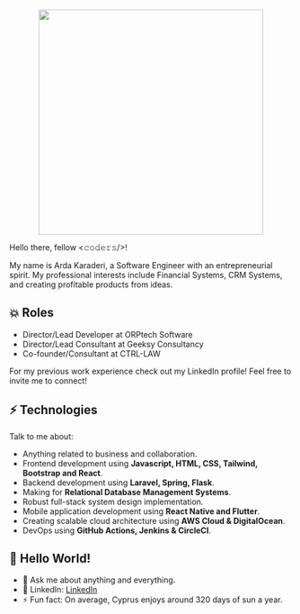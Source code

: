 <br />

<p align="center"><a href="https://orptech.com" target="_blank"><img src="https://orptech.com/assets/images/logos/orptech-logo-white.png" width="400"></a></p>

Hello there, fellow <𝚌𝚘𝚍𝚎𝚛𝚜/>! 
    
My name is Arda Karaderi, a Software Engineer with an entrepreneurial spirit. My professional interests include Financial Systems, CRM Systems, and creating profitable products from ideas.

## :boom: Roles
* Director/Lead Developer at ORPtech Software
* Director/Lead Consultant at Geeksy Consultancy
* Co-founder/Consultant at CTRL-LAW

For my previous work experience check out my LinkedIn profile! Feel free to invite me to connect!

## ⚡ Technologies
Talk to me about:
- Anything related to business and collaboration.
- Frontend development using **Javascript, HTML, CSS, Tailwind, Bootstrap and React**.
- Backend development using **Laravel, Spring, Flask**.
- Making for **Relational Database Management Systems**.
- Robust full-stack system design implementation.
- Mobile application development using **React Native and Flutter**.
- Creating scalable cloud architecture using **AWS Cloud & DigitalOcean**.
- DevOps using **GitHub Actions, Jenkins & CircleCI**.

## 👋 Hello World! 
- 💬 Ask me about anything and everything.
- 🎯 LinkedIn: [LinkedIn](https://www.linkedin.com/in/ardakaraderi/)
- ⚡ Fun fact: On average, Cyprus enjoys around 320 days of sun a year.
